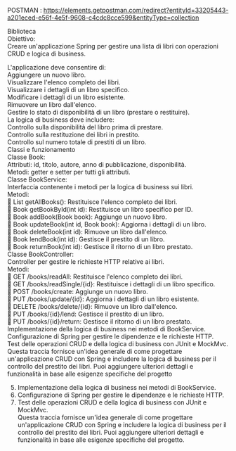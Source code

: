 POSTMAN : https://elements.getpostman.com/redirect?entityId=33205443-a201eced-e56f-4e5f-9608-c4cdc8cce599&entityType=collection<br>

Biblioteca<br>
Obiettivo:<br>
Creare un'applicazione Spring per gestire una lista di libri con operazioni CRUD e logica di business.<br>

L'applicazione deve consentire di:<br>
Aggiungere un nuovo libro.<br>
Visualizzare l'elenco completo dei libri.<br>
Visualizzare i dettagli di un libro specifico.<br>
Modificare i dettagli di un libro esistente.<br>
Rimuovere un libro dall'elenco.<br>
Gestire lo stato di disponibilità di un libro (prestare o restituire).<br>
La logica di business deve includere:<br>
Controllo sulla disponibilità del libro prima di prestare.<br>
Controllo sulla restituzione dei libri in prestito.<br>
Controllo sul numero totale di prestiti di un libro.<br>
Classi e funzionamento<br>
Classe Book:<br>
Attributi: id, titolo, autore, anno di pubblicazione, disponibilità.<br>
Metodi: getter e setter per tutti gli attributi.<br>
Classe BookService:<br>
Interfaccia contenente i metodi per la logica di business sui libri.<br>
Metodi:<br>
 List getAllBooks(): Restituisce l'elenco completo dei libri.<br>
 Book getBookById(int id): Restituisce un libro specifico per ID.<br>
 Book addBook(Book book): Aggiunge un nuovo libro.<br>
 Book updateBook(int id, Book book): Aggiorna i dettagli di un libro.<br>
 Book deleteBook(int id): Rimuove un libro dall'elenco.<br>
 Book lendBook(int id): Gestisce il prestito di un libro.<br>
 Book returnBook(int id): Gestisce il ritorno di un libro prestato.<br>
Classe BookController:<br>
Controller per gestire le richieste HTTP relative ai libri.<br>
Metodi:<br>
 GET /books/readAll: Restituisce l'elenco completo dei libri.<br>
 GET /books/readSingle/{id}: Restituisce i dettagli di un libro specifico.<br>
 POST /books/create: Aggiunge un nuovo libro.<br>
 PUT /books/update/{id}: Aggiorna i dettagli di un libro esistente.<br>
 DELETE /books/delete/{id}: Rimuove un libro dall'elenco.<br>
 PUT /books/{id}/lend: Gestisce il prestito di un libro.<br>
 PUT /books/{id}/return: Gestisce il ritorno di un libro prestato.<br>
Implementazione della logica di business nei metodi di BookService.<br>
Configurazione di Spring per gestire le dipendenze e le richieste HTTP.<br>
Test delle operazioni CRUD e della logica di business con JUnit e MockMvc.<br>
Questa traccia fornisce un'idea generale di come progettare un'applicazione CRUD con Spring e includere la logica di business per il controllo del prestito dei libri. Puoi aggiungere ulteriori dettagli e funzionalità in base alle esigenze specifiche del progetto<br>

5.	Implementazione della logica di business nei metodi di BookService.<br>
6.	Configurazione di Spring per gestire le dipendenze e le richieste HTTP.<br>
7.	Test delle operazioni CRUD e della logica di business con JUnit e MockMvc.<br>
Questa traccia fornisce un'idea generale di come progettare un'applicazione CRUD con Spring e includere la logica di business per il controllo del prestito dei libri. Puoi aggiungere ulteriori dettagli e funzionalità in base alle esigenze specifiche del progetto.<br>
